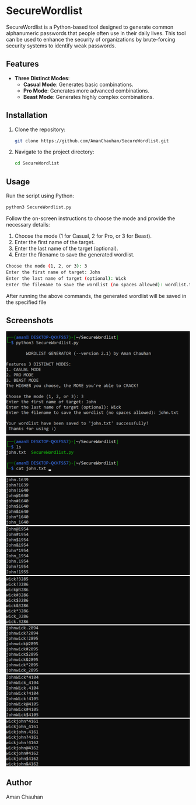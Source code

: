 # SecureWordlist

SecureWordlist is a Python-based tool designed to generate common alphanumeric passwords that people often use in their daily lives. This tool can be used to enhance the security of organizations by brute-forcing security systems to identify weak passwords.

## Features

- **Three Distinct Modes**:
  - **Casual Mode**: Generates basic combinations.
  - **Pro Mode**: Generates more advanced combinations.
  - **Beast Mode**: Generates highly complex combinations.

## Installation

1. Clone the repository:

    ```sh
    git clone https://github.com/AmanChauhan/SecureWordlist.git
    ```

2. Navigate to the project directory:

    ```sh
    cd SecureWordlist
    ```

## Usage

Run the script using Python:

```sh
python3 SecureWordlist.py
```

Follow the on-screen instructions to choose the mode and provide the necessary details:

1. Choose the mode (1 for Casual, 2 for Pro, or 3 for Beast).
2. Enter the first name of the target.
3. Enter the last name of the target (optional).
4. Enter the filename to save the generated wordlist.

```sh
Choose the mode (1, 2, or 3): 3
Enter the first name of target: John
Enter the last name of target (optional): Wick
Enter the filename to save the wordlist (no spaces allowed): wordlist.txt
```
After running the above commands, the generated wordlist will be saved in the specified file

## Screenshots

![screenshots](images/screenshot1.png)
![screenshots](images/screenshot2.png)
![screenshots](images/screenshot3.png)
![screenshots](images/screenshot4.png)
![screenshots](images/screenshot5.png)
![screenshots](images/screenshot6.png)
![screenshots](images/screenshot7.png)
![screenshots](images/screenshot8.png)

## Author
Aman Chauhan
